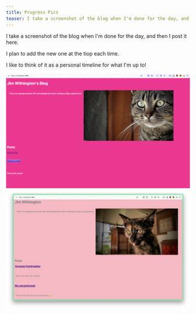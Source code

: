 ```yaml
---
title: Progress Pics
teaser: I take a screenshot of the blog when I'm done for the day, and then I post it here.
---
```


I take a screenshot of the blog when I'm done for the day, and then I post it here.

I plan to add the new one at the tiop each time.

I like to think of it as a personal timeline for what I'm up to!

![a screenshot of this site from 07/01/24](/img/070124-website.png)
![a screenshot of this site from 06/29/24](/img/062924-day-one.png)
